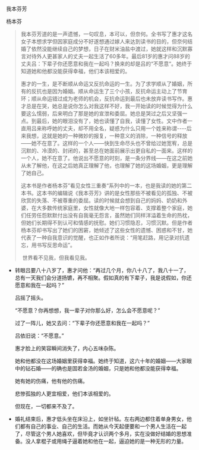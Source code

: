 我本芬芳

杨本芬

> ​		我本芬芳道的是一声遗憾，一句叹息，本可以，但奈何。全书写了惠才这名女子本想求学但因家庭成分不好遂想通过嫁人来达到读书的目的，但奈何结婚了依然没能继续自己的梦想，日子在财米油盐中渡过，她就这样和沉默寡言对待外人更甚家人的丈夫一起生活了60多年。最后81岁的惠才问88岁的丈夫吕：下辈子你还愿意和我在一起吗？换来的却是吕的“不愿意“。她终于知道她和他都没能获得幸福，他们本该相爱的。
>
> ​		惠才的一生，是不断顺从命运又反抗命运的一生。为了求学顺从了婚姻，所有的反抗也是因为婚姻。顺从命运生了三个小孩，反抗命运主动上了节育环；顺从命运错过成为老师的机会，反抗命运到最后也未放弃读书写作。惠才总是在哭，她总是说你怎么对我这样不好，我一开始读的时候觉得为什么要这么懦弱，后来明白了那是她的宣泄和委屈。她总是哭过之后又坚强一点。到最后，她的眼泪没有了，她也读懂了自我，读懂了女性。文中作者一直用吕来称呼她的丈夫，却不用全名，疑惑为什么只用一个姓来称谓----后来我想，这就是她的一种微妙的报复，一种意义的消除，一种信号的释放——她不在意了。这样的一个人——快到生命尽头也不曾给过她宽宥，总是沉默的、冷漠的、封闭的，甚至总在她面前展示出更自私的一面来。这样的一个人，她不在意了。他说出不愿意的时刻，是一条分界线——在这之前她从未了解他，在这之后她真正理解了他，也理解了她的这场婚姻，更是理解了她自己。
>
> ​		这本书是作者杨本芬”看见女性三重奏“系列中的一本，也是我读的她的第二本书。这本书的编辑说《我本芬芳》讲的是女性那些不被看见的孤独、不被欣赏的失落、不被尊重的委屈。读的时候就会想到自己的妈妈、奶奶和外婆，在大多数传统家庭里，女性就像大地一样包容着、支撑着整个家庭，她们任劳任怨默默付出没有自我毫无怨言，虽然她们同样洋溢着生命的热枕，但她们长期得不到认可和情感的抚慰。她们习惯隐忍，习惯沉默。但是作者杨本芬却书写出了她们的困窘，她倾述了这些女性的遗憾、困惑和不甘，她代表了一种自我意识的觉醒，也正如作者所说：“用笔赶路，用记录对抗遗忘，用书写反思命运”。
>
> ​		世界看不见我，但我看见我。



- 转眼吕要八十八岁了，惠才问他：“再过几个月，你八十八了，我八十一了，总有一天我们会分道扬镳，再不相聚。假如真的有下辈子，我是说假如，你还愿意和我在一起吗？”

  吕摇了摇头。

  “不愿意？你再想想，我一辈子对你那么好，怎么会不愿意呢？”

  过了一阵儿，她又去问：“下辈子你还愿意和我在一起吗？”

  吕依旧说：“不愿意。”

  惠才脸上的笑容瞬间消失了，内心五味杂陈。

  她和他都没在这场婚姻里获得幸福。她终于知道，这六十年的婚姻——大家眼中的钻石婚——的确也是固若金汤的婚姻，只是她和他都没能获得幸福。

  她有她的伤痛，他有他的伤痛。

  悲惨孤独的人更宜相爱，他们本该相爱的。

  但现在，一切都来不及了。

- 婚礼结束后，惠才低头坐在床沿上，如坐针毡。左右两边都住着单身男女，他们都有自己的事业、自己的生活。而她从今天起便要和一个男人生活在一起了，尽管这个男人她喜欢，但毕竟才认识两个多月，实在没做好结婚的思想准备。没人拿棍子或用绳子逼着她和他在一起，逼迫她的是一种无形的力量。

  